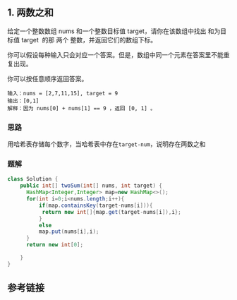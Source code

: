 ## 1. 两数之和
给定一个整数数组 nums 和一个整数目标值 target，请你在该数组中找出 和为目标值 target  的那 两个 整数，并返回它们的数组下标。

你可以假设每种输入只会对应一个答案。但是，数组中同一个元素在答案里不能重复出现。

你可以按任意顺序返回答案。

```
输入：nums = [2,7,11,15], target = 9
输出：[0,1]
解释：因为 nums[0] + nums[1] == 9 ，返回 [0, 1] 。

```
### 思路
用哈希表存储每个数字，当哈希表中存在`target-num`，说明存在两数之和
### 题解
```java
class Solution {
    public int[] twoSum(int[] nums, int target) {
      HashMap<Integer,Integer> map=new HashMap<>();
      for(int i=0;i<nums.length;i++){
          if(map.containsKey(target-nums[i])){
           return new int[]{map.get(target-nums[i]),i};
          }
          else
          map.put(nums[i],i);
      }
      return new int[0];

    }
}
```
## 参考链接